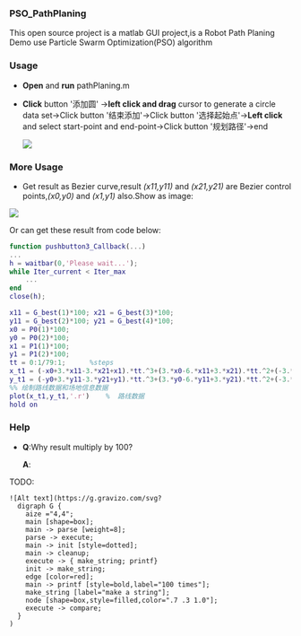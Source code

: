 ### PSO_PathPlaning

This open source project is a matlab GUI project,is a Robot Path Planing Demo use Particle Swarm Optimization(PSO) algorithm

### Usage

- **Open** and **run** pathPlaning.m

- **Click** button '添加圆' ->**left click and drag** cursor to generate a circle data set->Click button '结束添加'->Click button '选择起始点'->**Left click** and select start-point and end-point->Click button '规划路径'->end

  ![](https://git-resources-1258054708.cos.ap-chengdu.myqcloud.com/pathplaning.png)

### More Usage

- Get result as Bezier curve,result *(x11,y11)* and *(x21,y21)* are Bezier control points,*(x0,y0)* and *(x1,y1)* also.Show as image:

![](https://git-resources-1258054708.cos.ap-chengdu.myqcloud.com/bezier_control_points_roughly.png)

Or can get these result from code below:

```matlab
function pushbutton3_Callback(...)
...
h = waitbar(0,'Please wait...');
while Iter_current < Iter_max
    ...
end
close(h);

x11 = G_best(1)*100; x21 = G_best(3)*100;
y11 = G_best(2)*100; y21 = G_best(4)*100;
x0 = P0(1)*100;
y0 = P0(2)*100;
x1 = P1(1)*100;
y1 = P1(2)*100;
tt = 0:1/79:1;		%steps
x_t1 = (-x0+3.*x11-3.*x21+x1).*tt.^3+(3.*x0-6.*x11+3.*x21).*tt.^2+(-3.*x0+3.*x11).*tt+x0;
y_t1 = (-y0+3.*y11-3.*y21+y1).*tt.^3+(3.*y0-6.*y11+3.*y21).*tt.^2+(-3.*y0+3.*y11).*tt+y0;
%% 绘制路线数据和场地信息数据
plot(x_t1,y_t1,'.r')    %  路线数据
hold on
```

### Help

- **Q**:Why result multiply by 100?

  **A**:

TODO: 



```
![Alt text](https://g.gravizo.com/svg?
  digraph G {
    aize ="4,4";
    main [shape=box];
    main -> parse [weight=8];
    parse -> execute;
    main -> init [style=dotted];
    main -> cleanup;
    execute -> { make_string; printf}
    init -> make_string;
    edge [color=red];
    main -> printf [style=bold,label="100 times"];
    make_string [label="make a string"];
    node [shape=box,style=filled,color=".7 .3 1.0"];
    execute -> compare;
  }
)
```

